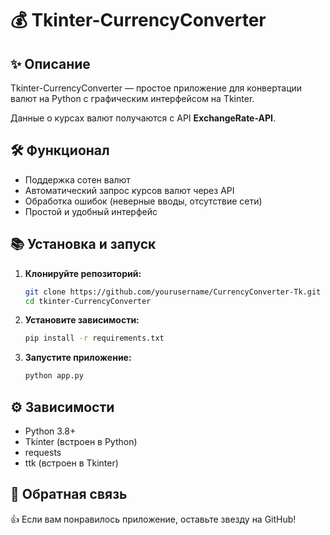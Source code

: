 # 💰 Tkinter-CurrencyConverter

## ✨ Описание
Tkinter-CurrencyConverter — простое приложение для конвертации валют на Python с графическим интерфейсом на Tkinter.  

Данные о курсах валют получаются с API **ExchangeRate-API**.

## 🛠 Функционал
- Поддержка сотен валют
- Автоматический запрос курсов валют через API
- Обработка ошибок (неверные вводы, отсутствие сети)
- Простой и удобный интерфейс

## 📚 Установка и запуск
1. **Клонируйте репозиторий:**
   ```sh
   git clone https://github.com/yourusername/CurrencyConverter-Tk.git
   cd tkinter-CurrencyConverter

2. **Установите зависимости:**
    ```sh
    pip install -r requirements.txt

3. **Запустите приложение:**
    ```sh
    python app.py

## ⚙️ Зависимости
- Python 3.8+
- Tkinter (встроен в Python)
- requests
- ttk (встроен в Tkinter)

## 🌟 Обратная связь
👍 Если вам понравилось приложение, оставьте звезду на GitHub!
